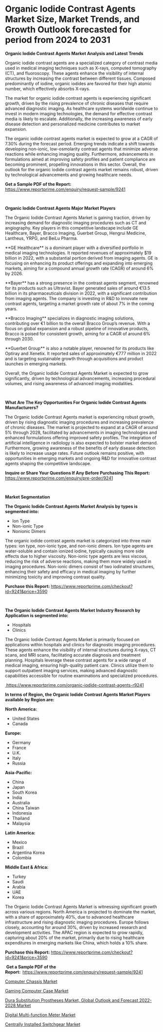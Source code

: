 <p><h1>Organic Iodide Contrast Agents Market Size, Market Trends, and Growth Outlook forecasted for period from 2024 to 2031</h1></p><p><strong>Organic Iodide Contrast Agents Market Analysis and Latest Trends</strong></p>
<p><p>Organic iodide contrast agents are a specialized category of contrast media used in medical imaging techniques such as X-rays, computed tomography (CT), and fluoroscopy. These agents enhance the visibility of internal structures by increasing the contrast between different tissues. Composed predominantly of iodine, organic iodides are favored for their high atomic number, which effectively absorbs X-rays.</p><p>The market for organic iodide contrast agents is experiencing significant growth, driven by the rising prevalence of chronic diseases that require advanced diagnostic imaging. As healthcare systems worldwide continue to invest in modern imaging technologies, the demand for effective contrast media is likely to escalate. Additionally, the increasing awareness of early disease detection and personalized medicine contributes to market expansion.</p><p>The organic iodide contrast agents market is expected to grow at a CAGR of 7.30% during the forecast period. Emerging trends indicate a shift towards developing non-ionic, low-osmolarity contrast agents that minimize adverse reactions while enhancing imaging quality. Furthermore, advancements in formulations aimed at improving safety profiles and patient compliance are becoming prominent, propelling innovations in this sector. Overall, the outlook for the organic iodide contrast agents market remains robust, driven by technological advancements and growing healthcare needs.</p></p>
<p><strong>Get a Sample PDF of the Report:&nbsp;</strong> <a href="https://www.reportprime.com/enquiry/request-sample/9241">https://www.reportprime.com/enquiry/request-sample/9241</a></p>
<p>&nbsp;</p>
<p><strong>Organic Iodide Contrast Agents Major Market Players</strong></p>
<p><p>The Organic Iodide Contrast Agents Market is gaining traction, driven by increasing demand for diagnostic imaging procedures such as CT and angiography. Key players in this competitive landscape include GE Healthcare, Bayer, Bracco Imaging, Guerbet Group, Hengrui Medicine, Lantheus, YRPG, and BeiLu Pharma.</p><p>**GE Healthcare** is a dominant player with a diversified portfolio in medical imaging technologies. It reported revenues of approximately $19 billion in 2022, with a substantial portion derived from imaging agents. GE is focusing on enhancing its product offerings and expanding into emerging markets, aiming for a compound annual growth rate (CAGR) of around 6% by 2026.</p><p>**Bayer** has a strong presence in the contrast agents segment, renowned for its products such as Ultravist. Bayer generated sales of around €13.5 billion in its pharmaceuticals division in 2022, with a significant contribution from imaging agents. The company is investing in R&D to innovate new contrast agents, targeting a market growth rate of about 7% in the coming years.</p><p>**Bracco Imaging** specializes in diagnostic imaging solutions, contributing over €1 billion to the overall Bracco Group’s revenue. With a focus on global expansion and a robust pipeline of innovative products, Bracco is poised for consistent growth, aiming for a CAGR of around 6% through 2030.</p><p>**Guerbet Group** is also a notable player, renowned for its products like Optiray and Xenetix. It reported sales of approximately €777 million in 2022 and is targeting sustainable growth through acquisitions and product launches in emerging markets.</p><p>Overall, the Organic Iodide Contrast Agents Market is expected to grow significantly, driven by technological advancements, increasing procedural volumes, and rising awareness of advanced imaging modalities.</p></p>
<p>&nbsp;</p>
<p><strong>What Are The Key Opportunities For Organic Iodide Contrast Agents Manufacturers?</strong></p>
<p><p>The Organic Iodide Contrast Agents market is experiencing robust growth, driven by rising diagnostic imaging procedures and increasing prevalence of chronic diseases. The market is projected to expand at a CAGR of around 5% through 2028, facilitated by advancements in imaging technologies and enhanced formulations offering improved safety profiles. The integration of artificial intelligence in radiology is also expected to bolster market demand. Furthermore, growing awareness of the benefits of early disease detection is likely to increase usage rates. Future outlook remains positive, with opportunities in emerging markets and ongoing R&D for innovative contrast agents shaping the competitive landscape.</p></p>
<p><strong>Inquire or Share Your Questions If Any Before Purchasing This Report:</strong> <a href="https://www.reportprime.com/enquiry/pre-order/9241">https://www.reportprime.com/enquiry/pre-order/9241</a></p>
<p>&nbsp;</p>
<p><strong>Market Segmentation</strong></p>
<p><strong>The Organic Iodide Contrast Agents Market Analysis by types is segmented into:</strong></p>
<p><ul><li>Ion Type</li><li>Non-ionic Type</li><li>Nonionic Dimers</li></ul></p>
<p><p>The organic iodide contrast agents market is categorized into three main types: ion type, non-ionic type, and non-ionic dimers. Ion type agents are water-soluble and contain ionized iodine, typically causing more side effects due to higher viscosity. Non-ionic type agents are less viscous, reducing the risk of adverse reactions, making them more widely used in imaging procedures. Non-ionic dimers consist of two iodinated structures, enhancing their safety and efficacy in medical imaging by further minimizing toxicity and improving contrast quality.</p></p>
<p><strong>Purchase this Report:&nbsp;</strong><a href="https://www.reportprime.com/checkout?id=9241&price=3590">https://www.reportprime.com/checkout?id=9241&price=3590</a></p>
<p>&nbsp;</p>
<p><strong>The Organic Iodide Contrast Agents Market Industry Research by Application is segmented into:</strong></p>
<p><ul><li>Hospitals</li><li>Clinics</li></ul></p>
<p><p>The Organic Iodide Contrast Agents Market is primarily focused on applications within hospitals and clinics for diagnostic imaging procedures. These agents enhance the visibility of internal structures during X-rays, CT scans, and MRI scans, facilitating accurate diagnosis and treatment planning. Hospitals leverage these contrast agents for a wide range of medical imaging, ensuring high-quality patient care. Clinics utilize them to support outpatient imaging services, making advanced diagnostic capabilities accessible for routine examinations and specialized procedures.</p></p>
<p><a href="https://www.reportprime.com/organic-iodide-contrast-agents-r9241">&nbsp;https://www.reportprime.com/organic-iodide-contrast-agents-r9241</a></p>
<p><strong>In terms of Region, the Organic Iodide Contrast Agents Market Players available by Region are:</strong></p>
<p>
    <p> <strong> North America: </strong>
        <ul>
            <li>United States</li>
            <li>Canada</li>
        </ul>
        </p> 
    <p> <strong> Europe: </strong>
        <ul>
            <li>Germany</li>
            <li>France</li>
            <li>U.K.</li>
            <li>Italy</li>
            <li>Russia</li>
        </ul>
        </p> 
    <p> <strong> Asia-Pacific: </strong>
        <ul>
            <li>China</li>
            <li>Japan</li>
            <li>South Korea</li>
            <li>India</li>
            <li>Australia</li>
            <li>China Taiwan</li>
            <li>Indonesia</li>
            <li>Thailand</li>
            <li>Malaysia</li>
        </ul>
        </p> 
    <p> <strong> Latin America: </strong>
        <ul>
            <li>Mexico</li>
            <li>Brazil</li>
            <li>Argentina Korea</li>
            <li>Colombia</li>
        </ul>
        </p> 
    <p> <strong> Middle East & Africa: </strong>
        <ul>
            <li>Turkey</li>
            <li>Saudi</li>
            <li>Arabia</li>
            <li>UAE</li>
            <li>Korea</li>
        </ul>
    </p>
    </p>
<p><p>The Organic Iodide Contrast Agents Market is witnessing significant growth across various regions. North America is projected to dominate the market, with a share of approximately 40%, due to advanced healthcare infrastructure and rising diagnostic imaging procedures. Europe follows closely, accounting for around 30%, driven by increased research and development activities. The APAC region is expected to grow rapidly, capturing about 20% of the market, primarily due to rising healthcare expenditures in emerging markets like China, which holds a 10% share.</p></p>
<p><strong>Purchase this Report: </strong><a href="https://www.reportprime.com/checkout?id=9241&price=3590">https://www.reportprime.com/checkout?id=9241&price=3590</a></p>
<p>&nbsp;<strong>Get a Sample PDF of the Report:&nbsp;&nbsp;</strong><a href="https://www.reportprime.com/enquiry/request-sample/9241">https://www.reportprime.com/enquiry/request-sample/9241</a></p>
<p><strong></strong></p>
<p><p><a href="https://www.linkedin.com/pulse/global-computer-chassis-market-sector2024-2031-metrics-lv2xf?trackingId=2xpsVv9ORlK0fra0tp2a7A%3D%3D">Computer Chassis Market</a></p><p><a href="https://www.linkedin.com/pulse/global-gaming-computer-case-market-landscape-future-trends-anquf?trackingId=HHFMO3gpTgqinZQ4YlgTQQ%3D%3D">Gaming Computer Case Market</a></p><p><a href="https://medium.com/@foyazahmed1999_69116/what-is-dura-substitution-prostheses-market-global-outlook-and-forecast-2022-2028-market-ac3278c2256e">Dura Substitution Prostheses Market, Global Outlook and Forecast 2022-2028 Market</a></p><p><a href="https://issuu.com/reportprime-2/docs/digital-multi-function-meter-market_d7d5436d6d738b">Digital Multi-function Meter Market</a></p><p><a href="https://issuu.com/reportprime-2/docs/centrally-installed-switchgear-mark_a6325ed4de67af">Centrally Installed Switchgear Market</a></p></p>